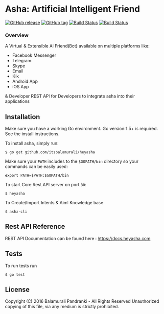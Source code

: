 Asha: Artificial Intelligent Friend
====================================
[![GitHub release](https://img.shields.io/github/release/itsbalamurali/heyasha.svg?maxAge=2592000)](https://github.com/itsbalamurali/heyasha)
[![GitHub tag](https://img.shields.io/github/tag/itsbalamurali/heyasha.svg?maxAge=2592000)](https://github.com/itsbalamurali/heyasha)
[![Build Status](https://travis-ci.com/itsbalamurali/heyasha.svg?token=C7gvCDMuFC47B18pMTgy&branch=master)](https://travis-ci.com/itsbalamurali/heyasha)
[![Build Status](https://semaphoreci.com/api/v1/projects/b0cffd25-cf7f-44b5-8dbf-4f365e0eccd0/836471/badge.svg)](https://semaphoreci.com/itsbalamurali/heyasha)

### Overview

A Virtual & Extensible AI Friend(Bot) available on multiple platforms like:

* Facebook Messenger
* Telegram
* Skype
* Email
* Kik
* Android App
* iOS App

& Developer REST API for Developers to integrate asha into their applications

## Installation

Make sure you have a working Go environment. Go version 1.5+ is required. See the install instructions.

To install asha, simply run:

```
$ go get github.com/itsbalamurali/heyasha
```

Make sure your `PATH` includes to the `$GOPATH/bin` directory so your commands can be easily used:

```
export PATH=$PATH:$GOPATH/bin
```

To start Core Rest API server on port `80`:

```
$ heyasha
```

To Create/Import Intents & Aiml Knowledge base

```
$ asha-cli
```

## Rest API Reference

REST API Documentation can be found here : https://docs.heyasha.com 

## Tests
To run tests run 

```
$ go test
```

## License

Copyright (C) 2016 Balamurali Pandranki - All Rights Reserved
Unauthorized copying of this file, via any medium is strictly prohibited.